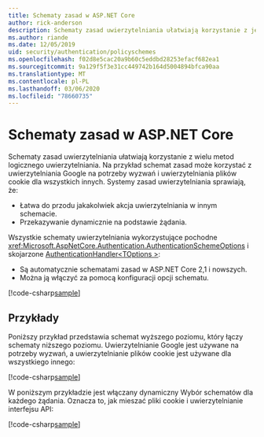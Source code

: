 ```yaml
---
title: Schematy zasad w ASP.NET Core
author: rick-anderson
description: Schematy zasad uwierzytelniania ułatwiają korzystanie z jednego schematu uwierzytelniania logicznego
ms.author: riande
ms.date: 12/05/2019
uid: security/authentication/policyschemes
ms.openlocfilehash: f02d8e5cac20a9b60c5eddbd28253efacf682ea1
ms.sourcegitcommit: 9a129f5f3e31cc449742b164d5004894bfca90aa
ms.translationtype: MT
ms.contentlocale: pl-PL
ms.lasthandoff: 03/06/2020
ms.locfileid: "78660735"
---
```

# <a name="policy-schemes-in-aspnet-core"></a>Schematy zasad w ASP.NET Core

Schematy zasad uwierzytelniania ułatwiają korzystanie z wielu metod logicznego uwierzytelniania. Na przykład schemat zasad może korzystać z uwierzytelniania Google na potrzeby wyzwań i uwierzytelniania plików cookie dla wszystkich innych. Systemy zasad uwierzytelniania sprawiają, że:

* Łatwa do przodu jakakolwiek akcja uwierzytelniania w innym schemacie.
* Przekazywanie dynamicznie na podstawie żądania.

Wszystkie schematy uwierzytelniania wykorzystujące pochodne <xref:Microsoft.AspNetCore.Authentication.AuthenticationSchemeOptions> i skojarzone [AuthenticationHandler\<TOptions >](/dotnet/api/microsoft.aspnetcore.authentication.authenticationhandler-1):

* Są automatycznie schematami zasad w ASP.NET Core 2,1 i nowszych.
* Można ją włączyć za pomocą konfiguracji opcji schematu.

[!code-csharp[sample](policyschemes/samples/AuthenticationSchemeOptions.cs?name=snippet)]

## <a name="examples"></a>Przykłady

Poniższy przykład przedstawia schemat wyższego poziomu, który łączy schematy niższego poziomu. Uwierzytelnianie Google jest używane na potrzeby wyzwań, a uwierzytelnianie plików cookie jest używane dla wszystkiego innego:

[!code-csharp[sample](policyschemes/samples/Startup.cs?name=snippet1)]

W poniższym przykładzie jest włączany dynamiczny Wybór schematów dla każdego żądania. Oznacza to, jak mieszać pliki cookie i uwierzytelnianie interfejsu API:

 <!-- REVIEW, missing If set in public Func<HttpContext, string> ForwardDefaultSelector -->

[!code-csharp[sample](policyschemes/samples/Startup.cs?name=snippet2)]
